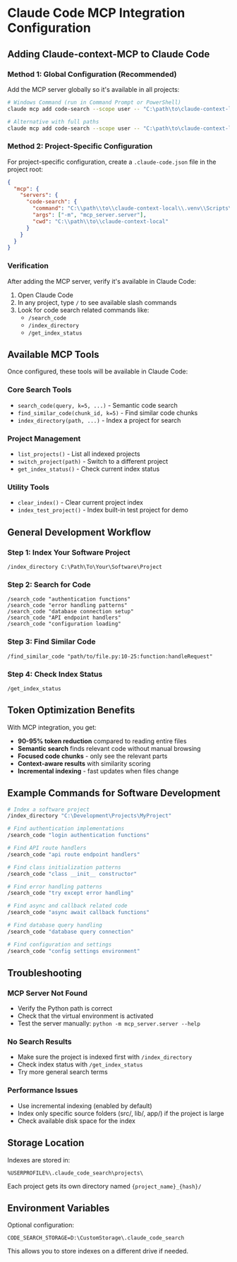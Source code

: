 # Claude Code MCP Integration Configuration

## Adding Claude-context-MCP to Claude Code

### Method 1: Global Configuration (Recommended)

Add the MCP server globally so it's available in all projects:

```bash
# Windows Command (run in Command Prompt or PowerShell)
claude mcp add code-search --scope user -- "C:\path\to\claude-context-local\.venv\Scripts\python.exe" -m mcp_server.server

# Alternative with full paths
claude mcp add code-search --scope user -- "C:\path\to\claude-context-local\.venv\Scripts\python.exe" "C:\path\to\claude-context-local\mcp_server\server.py"
```

### Method 2: Project-Specific Configuration

For project-specific configuration, create a `.claude-code.json` file in the project root:

```json
{
  "mcp": {
    "servers": {
      "code-search": {
        "command": "C:\\path\\to\\claude-context-local\\.venv\\Scripts\\python.exe",
        "args": ["-m", "mcp_server.server"],
        "cwd": "C:\\path\\to\\claude-context-local"
      }
    }
  }
}
```

### Verification

After adding the MCP server, verify it's available in Claude Code:

1. Open Claude Code
2. In any project, type `/` to see available slash commands
3. Look for code search related commands like:
   - `/search_code`
   - `/index_directory`
   - `/get_index_status`

## Available MCP Tools

Once configured, these tools will be available in Claude Code:

### Core Search Tools

- `search_code(query, k=5, ...)` - Semantic code search
- `find_similar_code(chunk_id, k=5)` - Find similar code chunks
- `index_directory(path, ...)` - Index a project for search

### Project Management

- `list_projects()` - List all indexed projects
- `switch_project(path)` - Switch to a different project
- `get_index_status()` - Check current index status

### Utility Tools

- `clear_index()` - Clear current project index
- `index_test_project()` - Index built-in test project for demo

## General Development Workflow

### Step 1: Index Your Software Project

```
/index_directory C:\Path\To\Your\Software\Project
```

### Step 2: Search for Code

```
/search_code "authentication functions"
/search_code "error handling patterns"
/search_code "database connection setup"
/search_code "API endpoint handlers"
/search_code "configuration loading"
```

### Step 3: Find Similar Code

```
/find_similar_code "path/to/file.py:10-25:function:handleRequest"
```

### Step 4: Check Index Status

```
/get_index_status
```

## Token Optimization Benefits

With MCP integration, you get:

- **90-95% token reduction** compared to reading entire files
- **Semantic search** finds relevant code without manual browsing
- **Focused code chunks** - only see the relevant parts
- **Context-aware results** with similarity scoring
- **Incremental indexing** - fast updates when files change

## Example Commands for Software Development

```bash
# Index a software project
/index_directory "C:\Development\Projects\MyProject"

# Find authentication implementations
/search_code "login authentication functions"

# Find API route handlers
/search_code "api route endpoint handlers"

# Find class initialization patterns
/search_code "class __init__ constructor"

# Find error handling patterns
/search_code "try except error handling"

# Find async and callback related code
/search_code "async await callback functions"

# Find database query handling
/search_code "database query connection"

# Find configuration and settings
/search_code "config settings environment"
```

## Troubleshooting

### MCP Server Not Found

- Verify the Python path is correct
- Check that the virtual environment is activated
- Test the server manually: `python -m mcp_server.server --help`

### No Search Results

- Make sure the project is indexed first with `/index_directory`
- Check index status with `/get_index_status`
- Try more general search terms

### Performance Issues

- Use incremental indexing (enabled by default)
- Index only specific source folders (src/, lib/, app/) if the project is large
- Check available disk space for the index

## Storage Location

Indexes are stored in:

```
%USERPROFILE%\.claude_code_search\projects\
```

Each project gets its own directory named `{project_name}_{hash}/`

## Environment Variables

Optional configuration:

```
CODE_SEARCH_STORAGE=D:\CustomStorage\.claude_code_search
```

This allows you to store indexes on a different drive if needed.
